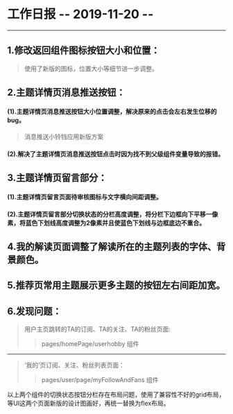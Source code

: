 # 工作日报      -- 2019-11-20 -- 

********

## 1.修改返回组件图标按钮大小和位置：

> 使用了新版的图标，位置大小等细节进一步调整。

## 2.主题详情页消息推送按钮：

#### (1).主题详情页消息推送按钮大小位置调整，解决原来的点击会左右发生位移的bug。

> 消息推送小铃铛应用新版方案

#### (2).解决了主题详情页消息推送按钮点击时因为找不到父级组件变量导致的报错。

## 3.主题详情页留言部分：

#### (1).主题详情页留言页面待审核图标与文字横向间距调整。

#### (2).主题详情页留言部分切换状态的分栏高度调整，将分栏下边框向下平移一像素，将蓝色下划线高度调整为2像素并且使蓝色下划线与边框底边不重合。

## 4.我的解读页面调整了解读所在的主题列表的字体、背景颜色。  

## 5.推荐页常用主题展示更多主题的按钮左右间距加宽。

## 6.发现问题：

> 用户主页跳转的TA的订阅、TA的关注、TA的粉丝页面:
>> pages/homePage/userhobby 组件

********

> ‘我的’页订阅、关注、粉丝列表页面：
>> pages/user/page/myFollowAndFans 组件

以上两个组件的切换状态按钮分栏存在布局问题，使用了兼容性不好的grid布局，等UI这两个页面新版的设计图画好，再统一替换为flex布局。













